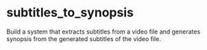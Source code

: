# subtitles_to_synopsis
Build a system that extracts subtitles from a video file and generates synopsis from the generated subtitles of the video file.
